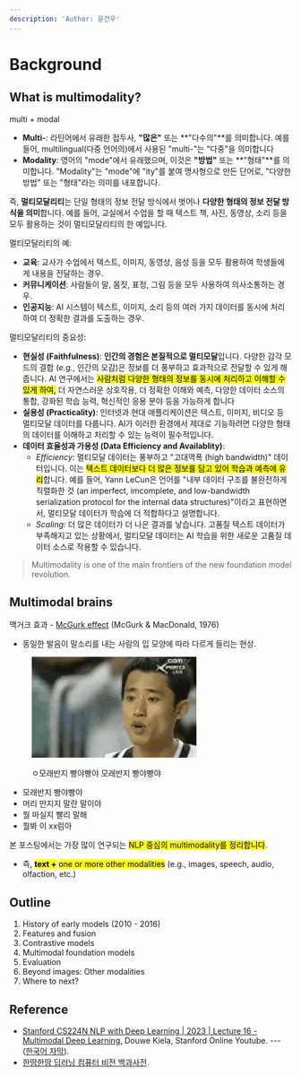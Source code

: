 ```yaml
---
description: 'Author: 윤건우'
---
```


# Background

## What is multimodality?

multi + modal&#x20;

* **Multi-**: 라틴어에서 유래한 접두사, **"많은"** 또는 **"다수의"**를 의미합니다. 예를 들어, multilingual(다중 언어의)에서 사용된 "multi-"는 "다중"을 의미합니다
* **Modality**: 영어의 "mode"에서 유래했으며, 이것은 **"방법"** 또는 **"형태"**를 의미합니다. "Modality"는 "mode"에 "ity"를 붙여 명사형으로 만든 단어로, "다양한 방법" 또는 "형태"라는 의미를 내포합니다.

즉, **멀티모달리티**는 단일 형태의 정보 전달 방식에서 벗어나 **다양한 형태의 정보 전달 방식을 의미**합니다. 예를 들어, 교실에서 수업을 할 때 텍스트 책, 사진, 동영상, 소리 등을 모두 활용하는 것이 멀티모달리티의 한 예입니다.



멀티모달리티의 예:

* **교육**: 교사가 수업에서 텍스트, 이미지, 동영상, 음성 등을 모두 활용하여 학생들에게 내용을 전달하는 경우.
* **커뮤니케이션**: 사람들이 말, 몸짓, 표정, 그림 등을 모두 사용하여 의사소통하는 경우.
* **인공지능**: AI 시스템이 텍스트, 이미지, 소리 등의 여러 가지 데이터를 동시에 처리하여 더 정확한 결과를 도출하는 경우.

멀티모달리티의 중요성:

* **현실성 (Faithfulness)**:  **인간의 경험은 본질적으로 멀티모달**입니다. 다양한 감각  모드의 결합 (_e.g._, 인간의  오감)은 정보를 더 풍부하고 효과적으로 전달할 수 있게 해줍니다. AI 연구에서는 <mark style="background-color:yellow;">사람처럼 다양한 형태의 정보를 동시에 처리하고 이해할 수 있게 하여,</mark> 더 자연스러운 상호작용, 더 정확한 이해와 예측, 다양한 데이터 소스의 통합, 강화된 학습 능력, 혁신적인 응용 분야 등을 가능하게 합니다
* **실용성 (Practicality)**: 인터넷과 현대 애플리케이션은 텍스트, 이미지, 비디오 등 멀티모달 데이터를 다룹니다. AI가 이러한 환경에서 제대로 기능하려면 다양한 형태의 데이터를 이해하고 처리할 수 있는 능력이 필수적입니다.
* **데이터 효율성과 가용성 (Data Efficiency and Availablity)**:&#x20;
  * _Efficiency:_ 멀티모달 데이터는 풍부하고 "고대역폭 (high bandwidth)" 데이터입니다. 이는 <mark style="background-color:yellow;">텍스트 데이터보다 더 많은 정보를 담고 있어 학습과 예측에 유리</mark>합니다. 예를 들어, Yann LeCun은 언어를 "내부 데이터 구조를 불완전하게 직렬화한 것 (an imperfect, imcomplete, and low-bandwidth serialization protocol for the internal data structures)"이라고 표현하면서, 멀티모달 데이터가 학습에 더 적합하다고 설명합니다.
  * _Scaling:_ 더 많은 데이터가 더 나은 결과를 낳습니다. 고품질 텍스트 데이터가 부족해지고 있는 상황에서, 멀티모달 데이터는 AI 학습을 위한 새로운 고품질 데이터 소스로 작용할 수 있습니다.

> Multimodality is one of the main frontiers of the new foundation model revolution.

## Multimodal brains&#x20;

맥거크 효과 - [McGurk effect](https://youtu.be/jtsfidRq2tw?si=zw3cWPCit\_6aMjgA) (McGurk & MacDonald, 1976)

* 동일한 발음이 말소리를 내는 사람의 입 모양에 따라 다르게 들리는 현상.

<figure><img src="../../../.gitbook/assets/17e0473ec7c307f65-ezgif.com-video-to-gif-converter.gif" alt=""><figcaption><p>ㅇ모래반지 빵야빵야 모래반지 빵야빵야 </p></figcaption></figure>

* 모래반지 빵야빵야&#x20;
* 머리 만지지 말란 말이야&#x20;
* 뭘 마실지 빨리 말해&#x20;
* 뭘봐 이 xx럼아&#x20;



본 포스팅에서는 가장 많이 연구되는 <mark style="background-color:yellow;">NLP 중심의 multimodality를 정리합니다</mark>.

* 즉, <mark style="background-color:yellow;">**text +**</mark> <mark style="background-color:yellow;"></mark><mark style="background-color:yellow;">one or more other modalities</mark> (e.g., images, speech, audio, olfaction, etc.)

## Outline&#x20;

1. History of early models (2010 - 2016)
2. Features and fusion&#x20;
3. Contrastive models&#x20;
4. Multimodal foundation models&#x20;
5. Evaluation
6. Beyond images: Other modalities&#x20;
7. Where to next?

## Reference

* [Stanford CS224N NLP with Deep Learning | 2023 | Lecture 16 - Multimodal Deep Learning](https://youtu.be/5vfIT5LOkR0?si=rZc\_I4UYBOHQlQ7C), Douwe Kiela, Stanford Online Youtube. --- ([한국어 자막](https://youtu.be/FV0TtqoT7dE?si=fLiMhOSzGZmQb6LM)).
* [한땀한땀 딥러닝 컴퓨터 비전 백과사전](https://wikidocs.net/149482).
